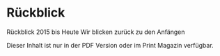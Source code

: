 # Rückblick

Rückblick 2015 bis Heute
Wir blicken zurück zu den Anfängen

Dieser Inhalt ist nur in der PDF Version oder im Print Magazin verfügbar.